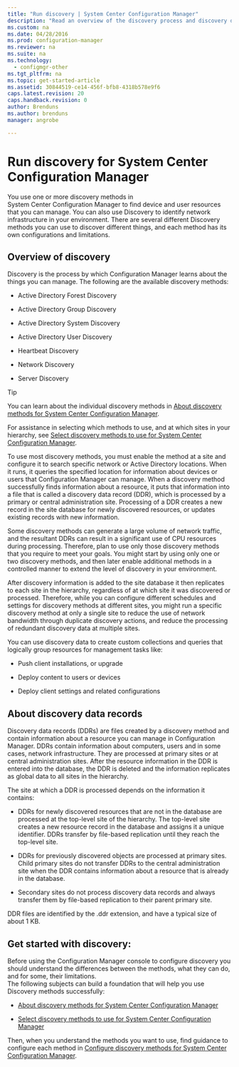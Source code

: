```yaml
---
title: "Run discovery | System Center Configuration Manager"
description: "Read an overview of the discovery process and discovery data records."
ms.custom: na
ms.date: 04/28/2016
ms.prod: configuration-manager
ms.reviewer: na
ms.suite: na
ms.technology:
  - configmgr-other
ms.tgt_pltfrm: na
ms.topic: get-started-article
ms.assetid: 30844519-ce14-456f-bfb8-4318b578e9f6
caps.latest.revision: 20
caps.handback.revision: 0
author: Brendunsms.author: brendunsmanager: angrobe

---
```

# Run discovery for System Center Configuration Manager
You use one or more discovery methods in    
      System Center Configuration Manager to find device and user resources that you can manage. You can also use Discovery to identify  network infrastructure in your environment.  There are several different Discovery methods you can use to discover different things, and each method has its own configurations and limitations.  

## Overview of discovery  
 Discovery is the process by which Configuration Manager learns about the things you can manage. The following are the available discovery methods:  

-   Active Directory Forest Discovery  

-   Active Directory Group Discovery  

-   Active Directory System Discovery  

-   Active Directory User Discovery  

-   Heartbeat Discovery  

-   Network Discovery  

-   Server Discovery  

> [!TIP]  
>  You can learn about the individual discovery methods in [About discovery methods for System Center Configuration Manager](../../../../core/servers/deploy/configure/about-discovery-methods.md).  
>   
>  For assistance in selecting which methods to use, and at which sites in your hierarchy, see  [Select discovery methods to use for System Center Configuration Manager](../../../../core/servers/deploy/configure/select-discovery-methods-to-use.md).  

 To use most discovery methods, you must enable the method at a site and configure it to search specific network or Active Directory locations. When it runs, it queries the specified location for information about devices or users that Configuration Manager can manage.  When a discovery method successfully finds information about a resource, it puts that information  into a file that is called a discovery data record (DDR), which is processed by a primary or central administration site. Processing of a DDR creates a new record in the site database for newly discovered resources, or updates existing records with new information.  

 Some discovery methods can generate a large volume of network traffic, and the resultant DDRs can result in a significant use of CPU resources during processing. Therefore,  plan to  use only those discovery methods that you require to meet your goals. You might start by using  only one or two discovery methods, and then later enable additional methods in a controlled manner to extend the level of discovery in your environment.  

 After discovery information is added to the site database it then replicates to each site in the hierarchy, regardless of at which site it was discovered or processed. Therefore, while you can configure different schedules and settings for discovery methods at different sites, you might run a specific discovery method at only a single site to   reduce the use of network bandwidth through duplicate discovery actions, and reduce the  processing of redundant discovery data at multiple sites.  

 You can use discovery data to create custom collections and queries  that logically group resources for management tasks like:  

-   Push client installations, or upgrade  

-   Deploy content to users or devices  

-   Deploy client settings and related configurations  

##  <a name="BKMK_DDRs"></a> About discovery data records  
 Discovery data records (DDRs) are files created by a discovery method and contain information about a resource you can manage in Configuration Manager. DDRs contain information about computers, users and in some cases, network infrastructure. They are processed at primary sites or at central administration sites. After the resource information in the DDR is entered into the database, the DDR is deleted and the information replicates as global data to all sites in the hierarchy.  

 The site at which a DDR is processed depends on the information it contains:  

-   DDRs for newly discovered resources that are not in the database are processed at the top-level site of the hierarchy. The top-level site creates a new resource record in the database and assigns it a unique identifier. DDRs transfer by file-based replication until they reach the top-level site.  

-   DDRs for previously discovered objects are processed at primary sites. Child primary sites do not transfer DDRs to the central administration site when the DDR contains information about a resource that is already in the database.  

-   Secondary sites do not process discovery data records and always transfer them by file-based replication to their parent primary site.  

DDR files are identified by the .ddr extension, and have a typical size of about 1 KB.  

## Get started with discovery:  
 Before using the Configuration Manager console to configure discovery you should understand the differences between the methods, what they can do, and for some, their limitations.  
The following subjects can build a foundation that will help you use Discovery methods successfully:  

-   [About discovery methods for System Center Configuration Manager](../../../../core/servers/deploy/configure/about-discovery-methods.md)  

-   [Select discovery methods to use for System Center Configuration Manager](../../../../core/servers/deploy/configure/select-discovery-methods-to-use.md)  

Then, when you understand the methods you want to use, find guidance to configure each method in [Configure discovery methods for System Center Configuration Manager](../../../../core/servers/deploy/configure/configure-discovery-methods.md).  
